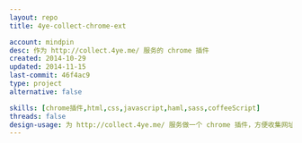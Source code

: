 ```yaml
---
layout: repo
title: 4ye-collect-chrome-ext

account: mindpin
desc: 作为 http://collect.4ye.me/ 服务的 chrome 插件
created: 2014-10-29
updated: 2014-11-15
last-commit: 46f4ac9
type: project
alternative: false

skills: [chrome插件,html,css,javascript,haml,sass,coffeeScript]
threads: false
design-usage: 为 http://collect.4ye.me/ 服务做一个 chrome 插件，方便收集网址
---
```

